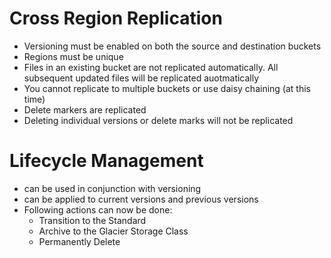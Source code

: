 # Cross Region Replication

* Versioning must be enabled on both the source and destination buckets
* Regions must be unique
* Files in an existing bucket are not replicated automatically. All subsequent updated files will be replicated auotmatically
* You cannot replicate to multiple buckets or use daisy chaining \(at this time\)
* Delete markers are replicated
* Deleting individual versions or delete marks will not be replicated

# Lifecycle Management

* can be used in conjunction with versioning
* can be applied to current versions and previous versions
* Following actions can now be done:
  * Transition to the Standard
  * Archive to the Glacier Storage Class
  * Permanently Delete



